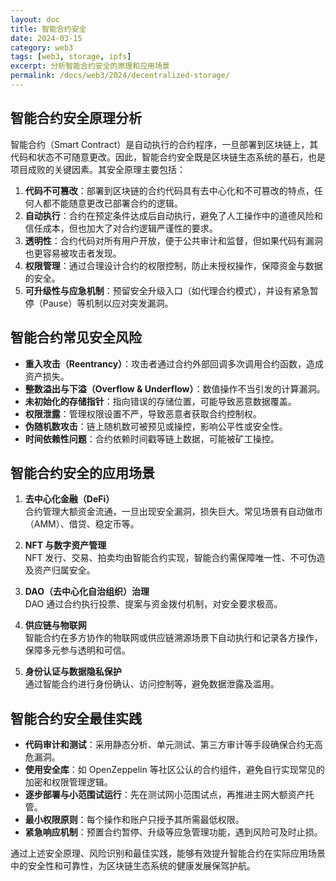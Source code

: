 ```yaml
---
layout: doc
title: 智能合约安全
date: 2024-03-15
category: web3
tags: [web3, storage, ipfs]
excerpt: 分析智能合约安全的原理和应用场景
permalink: /docs/web3/2024/decentralized-storage/
---
```


## 智能合约安全原理分析

智能合约（Smart Contract）是自动执行的合约程序，一旦部署到区块链上，其代码和状态不可随意更改。因此，智能合约安全既是区块链生态系统的基石，也是项目成败的关键因素。其安全原理主要包括：

1. **代码不可篡改**：部署到区块链的合约代码具有去中心化和不可篡改的特点，任何人都不能随意更改已部署合约的逻辑。
2. **自动执行**：合约在预定条件达成后自动执行，避免了人工操作中的道德风险和信任成本，但也加大了对合约逻辑严谨性的要求。
3. **透明性**：合约代码对所有用户开放，便于公共审计和监督，但如果代码有漏洞也更容易被攻击者发现。
4. **权限管理**：通过合理设计合约的权限控制，防止未授权操作，保障资金与数据的安全。
5. **可升级性与应急机制**：预留安全升级入口（如代理合约模式），并设有紧急暂停（Pause）等机制以应对突发漏洞。

## 智能合约常见安全风险

- **重入攻击（Reentrancy）**：攻击者通过合约外部回调多次调用合约函数，造成资产损失。
- **整数溢出与下溢（Overflow & Underflow）**：数值操作不当引发的计算漏洞。
- **未初始化的存储指针**：指向错误的存储位置，可能导致恶意数据覆盖。
- **权限泄露**：管理权限设置不严，导致恶意者获取合约控制权。
- **伪随机数攻击**：链上随机数可被预见或操控，影响公平性或安全性。
- **时间依赖性问题**：合约依赖时间戳等链上数据，可能被矿工操控。

## 智能合约安全的应用场景

1. **去中心化金融（DeFi）**  
   合约管理大额资金流通，一旦出现安全漏洞，损失巨大。常见场景有自动做市（AMM）、借贷、稳定币等。

2. **NFT 与数字资产管理**  
   NFT 发行、交易、拍卖均由智能合约实现，智能合约需保障唯一性、不可伪造及资产归属安全。

3. **DAO（去中心化自治组织）治理**  
   DAO 通过合约执行投票、提案与资金拨付机制，对安全要求极高。

4. **供应链与物联网**  
   智能合约在多方协作的物联网或供应链溯源场景下自动执行和记录各方操作，保障多元参与透明和可信。

5. **身份认证与数据隐私保护**  
   通过智能合约进行身份确认、访问控制等，避免数据泄露及滥用。

## 智能合约安全最佳实践

- **代码审计和测试**：采用静态分析、单元测试、第三方审计等手段确保合约无高危漏洞。
- **使用安全库**：如 OpenZeppelin 等社区公认的合约组件，避免自行实现常见的加密和权限管理逻辑。
- **逐步部署与小范围试运行**：先在测试网小范围试点，再推进主网大额资产托管。
- **最小权限原则**：每个操作和账户只授予其所需最低权限。
- **紧急响应机制**：预置合约暂停、升级等应急管理功能，遇到风险可及时止损。

通过上述安全原理、风险识别和最佳实践，能够有效提升智能合约在实际应用场景中的安全性和可靠性，为区块链生态系统的健康发展保驾护航。
